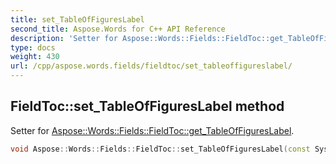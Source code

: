 ```yaml
---
title: set_TableOfFiguresLabel
second_title: Aspose.Words for C++ API Reference
description: 'Setter for Aspose::Words::Fields::FieldToc::get_TableOfFiguresLabel.'
type: docs
weight: 430
url: /cpp/aspose.words.fields/fieldtoc/set_tableoffigureslabel/
---
```

## FieldToc::set_TableOfFiguresLabel method


Setter for [Aspose::Words::Fields::FieldToc::get_TableOfFiguresLabel](../get_tableoffigureslabel/).

```cpp
void Aspose::Words::Fields::FieldToc::set_TableOfFiguresLabel(const System::String &value)
```

